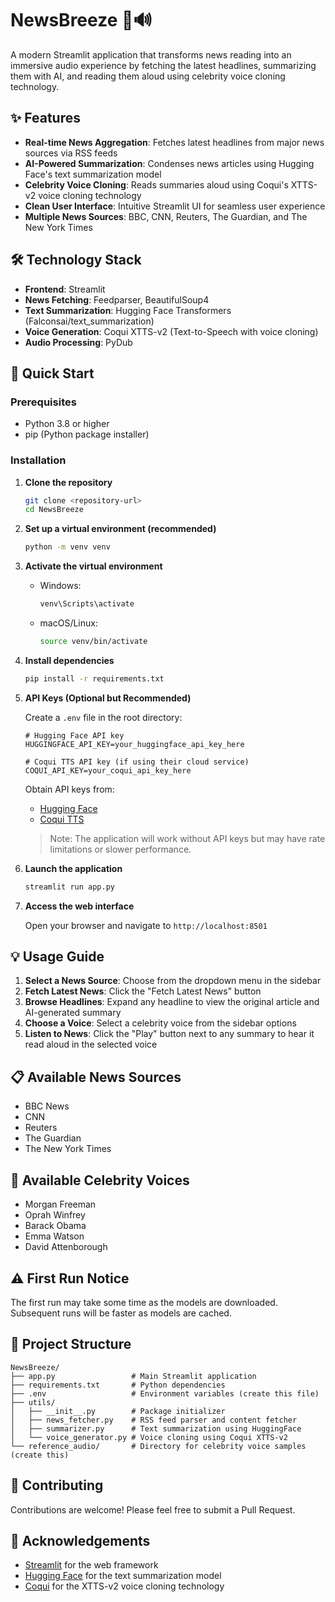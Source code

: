 # NewsBreeze 📰🔊

A modern Streamlit application that transforms news reading into an immersive audio experience by fetching the latest headlines, summarizing them with AI, and reading them aloud using celebrity voice cloning technology.


## ✨ Features

- **Real-time News Aggregation**: Fetches latest headlines from major news sources via RSS feeds
- **AI-Powered Summarization**: Condenses news articles using Hugging Face's text summarization model
- **Celebrity Voice Cloning**: Reads summaries aloud using Coqui's XTTS-v2 voice cloning technology
- **Clean User Interface**: Intuitive Streamlit UI for seamless user experience
- **Multiple News Sources**: BBC, CNN, Reuters, The Guardian, and The New York Times

## 🛠️ Technology Stack

- **Frontend**: Streamlit
- **News Fetching**: Feedparser, BeautifulSoup4
- **Text Summarization**: Hugging Face Transformers (Falconsai/text_summarization)
- **Voice Generation**: Coqui XTTS-v2 (Text-to-Speech with voice cloning)
- **Audio Processing**: PyDub

## 🚀 Quick Start

### Prerequisites

- Python 3.8 or higher
- pip (Python package installer)

### Installation

1. **Clone the repository**
   ```bash
   git clone <repository-url>
   cd NewsBreeze
   ```

2. **Set up a virtual environment (recommended)**
   ```bash
   python -m venv venv
   ```

3. **Activate the virtual environment**
   - Windows:
     ```bash
     venv\Scripts\activate
     ```
   - macOS/Linux:
     ```bash
     source venv/bin/activate
     ```

4. **Install dependencies**
   ```bash
   pip install -r requirements.txt
   ```

5. **API Keys (Optional but Recommended)**

   Create a `.env` file in the root directory:
   ```
   # Hugging Face API key
   HUGGINGFACE_API_KEY=your_huggingface_api_key_here
   
   # Coqui TTS API key (if using their cloud service)
   COQUI_API_KEY=your_coqui_api_key_here
   ```
   
   Obtain API keys from:
   - [Hugging Face](https://huggingface.co/settings/tokens)
   - [Coqui TTS](https://coqui.ai/)

   > Note: The application will work without API keys but may have rate limitations or slower performance.

6. **Launch the application**
   ```bash
   streamlit run app.py
   ```

7. **Access the web interface**
   
   Open your browser and navigate to `http://localhost:8501`

## 💡 Usage Guide

1. **Select a News Source**: Choose from the dropdown menu in the sidebar
2. **Fetch Latest News**: Click the "Fetch Latest News" button
3. **Browse Headlines**: Expand any headline to view the original article and AI-generated summary
4. **Choose a Voice**: Select a celebrity voice from the sidebar options
5. **Listen to News**: Click the "Play" button next to any summary to hear it read aloud in the selected voice

## 📋 Available News Sources

- BBC News
- CNN
- Reuters
- The Guardian
- The New York Times

## 🎤 Available Celebrity Voices

- Morgan Freeman
- Oprah Winfrey
- Barack Obama
- Emma Watson
- David Attenborough

## ⚠️ First Run Notice

The first run may take some time as the models are downloaded. Subsequent runs will be faster as models are cached.

## 🧩 Project Structure

```
NewsBreeze/
├── app.py                 # Main Streamlit application
├── requirements.txt       # Python dependencies
├── .env                   # Environment variables (create this file)
├── utils/
│   ├── __init__.py        # Package initializer
│   ├── news_fetcher.py    # RSS feed parser and content fetcher
│   ├── summarizer.py      # Text summarization using HuggingFace
│   └── voice_generator.py # Voice cloning using Coqui XTTS-v2
└── reference_audio/       # Directory for celebrity voice samples (create this)
```

## 🤝 Contributing

Contributions are welcome! Please feel free to submit a Pull Request.


## 🙏 Acknowledgements

- [Streamlit](https://streamlit.io/) for the web framework
- [Hugging Face](https://huggingface.co/) for the text summarization model
- [Coqui](https://coqui.ai/) for the XTTS-v2 voice cloning technology 
